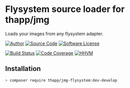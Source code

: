 # Flysystem source loader for thapp/jmg

Loads your images from any flysystem adapter.

[![Author](http://img.shields.io/badge/author-iwyg-blue.svg?style=flat-square)](https://github.com/iwyg)
[![Source Code](http://img.shields.io/badge/source-thapp/jmg--flysystem-blue.svg?style=flat-square)](https://github.com/iwyg/jmg-flysystem/tree/develop)
[![Software License](https://img.shields.io/badge/license-MIT-brightgreen.svg?style=flat-square)](https://github.com/iwyg/jmg-flysystem/blob/develop/LICENSE.md)

[![Build Status](https://img.shields.io/travis/iwyg/jmg-flysystem/develop.svg?style=flat-square)](https://travis-ci.org/iwyg/jmg-flysystem)
[![Code Coverage](https://img.shields.io/coveralls/iwyg/jmg-flysystem/develop.svg?style=flat-square)](https://coveralls.io/r/iwyg/jmg-flysystem)
[![HHVM](https://img.shields.io/hhvm/thapp/jmg-flysystem/dev-develop.svg?style=flat-square)](http://hhvm.h4cc.de/package/thapp/jmg-flysystem)

## Installation

```bash
> composer require thapp/jmg-flysystem:dev-develop
```
